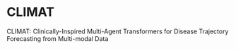 # CLIMAT
CLIMAT: Clinically-Inspired Multi-Agent Transformers for Disease Trajectory Forecasting from Multi-modal Data
